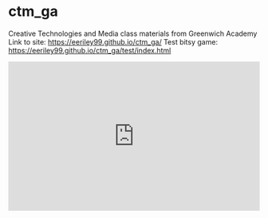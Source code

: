 # ctm_ga
Creative Technologies and Media class materials from Greenwich Academy
Link to site: https://eeriley99.github.io/ctm_ga/
Test bitsy game: https://eeriley99.github.io/ctm_ga/test/index.html
<html lang="en">
<head>
    <title>Opening Links in an iFrame</title>
	<style>
		iframe {
			border-width: 0px;
			width: 100%;
			height: 300px;
		}
	</style>
</head>
<body>
    <iframe src="https://eeriley99.github.io/ctm_ga/test/index.html" name="myFrame"></iframe>
</body>
</html>          
